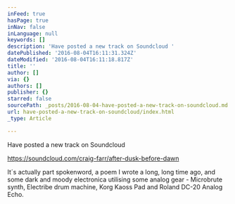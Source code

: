 ```yaml
---
inFeed: true
hasPage: true
inNav: false
inLanguage: null
keywords: []
description: 'Have posted a new track on Soundcloud '
datePublished: '2016-08-04T16:11:31.324Z'
dateModified: '2016-08-04T16:11:18.817Z'
title: ''
author: []
via: {}
authors: []
publisher: {}
starred: false
sourcePath: _posts/2016-08-04-have-posted-a-new-track-on-soundcloud.md
url: have-posted-a-new-track-on-soundcloud/index.html
_type: Article

---
```

Have posted a new track on Soundcloud 

https://soundcloud.com/craig-farr/after-dusk-before-dawn

It´s actually part spokenword, a poem I wrote a long, long time ago, and some dark and moody electronica utilising some analog gear - Microbrute synth, Electribe drum machine, Korg Kaoss Pad and Roland DC-20 Analog Echo.